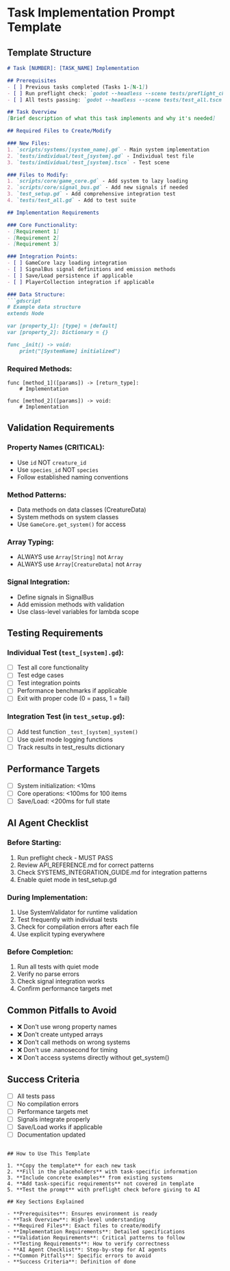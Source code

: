 # Task Implementation Prompt Template

## Template Structure

```markdown
# Task [NUMBER]: [TASK_NAME] Implementation

## Prerequisites
- [ ] Previous tasks completed (Tasks 1-[N-1])
- [ ] Run preflight check: `godot --headless --scene tests/preflight_check.tscn`
- [ ] All tests passing: `godot --headless --scene tests/test_all.tscn`

## Task Overview
[Brief description of what this task implements and why it's needed]

## Required Files to Create/Modify

### New Files:
1. `scripts/systems/[system_name].gd` - Main system implementation
2. `tests/individual/test_[system].gd` - Individual test file
3. `tests/individual/test_[system].tscn` - Test scene

### Files to Modify:
1. `scripts/core/game_core.gd` - Add system to lazy loading
2. `scripts/core/signal_bus.gd` - Add new signals if needed
3. `test_setup.gd` - Add comprehensive integration test
4. `tests/test_all.gd` - Add to test suite

## Implementation Requirements

### Core Functionality:
- [Requirement 1]
- [Requirement 2]
- [Requirement 3]

### Integration Points:
- [ ] GameCore lazy loading integration
- [ ] SignalBus signal definitions and emission methods
- [ ] Save/Load persistence if applicable
- [ ] PlayerCollection integration if applicable

### Data Structure:
```gdscript
# Example data structure
extends Node

var [property_1]: [type] = [default]
var [property_2]: Dictionary = {}

func _init() -> void:
    print("[SystemName] initialized")
```

### Required Methods:
```gdscript
func [method_1]([params]) -> [return_type]:
    # Implementation

func [method_2]([params]) -> void:
    # Implementation
```

## Validation Requirements

### Property Names (CRITICAL):
- Use `id` NOT `creature_id`
- Use `species_id` NOT `species`
- Follow established naming conventions

### Method Patterns:
- Data methods on data classes (CreatureData)
- System methods on system classes
- Use `GameCore.get_system()` for access

### Array Typing:
- ALWAYS use `Array[String]` not `Array`
- ALWAYS use `Array[CreatureData]` not `Array`

### Signal Integration:
- Define signals in SignalBus
- Add emission methods with validation
- Use class-level variables for lambda scope

## Testing Requirements

### Individual Test (`test_[system].gd`):
- [ ] Test all core functionality
- [ ] Test edge cases
- [ ] Test integration points
- [ ] Performance benchmarks if applicable
- [ ] Exit with proper code (0 = pass, 1 = fail)

### Integration Test (in `test_setup.gd`):
- [ ] Add test function `_test_[system]_system()`
- [ ] Use quiet mode logging functions
- [ ] Track results in test_results dictionary

## Performance Targets
- [ ] System initialization: <10ms
- [ ] Core operations: <100ms for 100 items
- [ ] Save/Load: <200ms for full state

## AI Agent Checklist

### Before Starting:
1. Run preflight check - MUST PASS
2. Review API_REFERENCE.md for correct patterns
3. Check SYSTEMS_INTEGRATION_GUIDE.md for integration patterns
4. Enable quiet mode in test_setup.gd

### During Implementation:
1. Use SystemValidator for runtime validation
2. Test frequently with individual tests
3. Check for compilation errors after each file
4. Use explicit typing everywhere

### Before Completion:
1. Run all tests with quiet mode
2. Verify no parse errors
3. Check signal integration works
4. Confirm performance targets met

## Common Pitfalls to Avoid
- ❌ Don't use wrong property names
- ❌ Don't create untyped arrays
- ❌ Don't call methods on wrong systems
- ❌ Don't use .nanosecond for timing
- ❌ Don't access systems directly without get_system()

## Success Criteria
- [ ] All tests pass
- [ ] No compilation errors
- [ ] Performance targets met
- [ ] Signals integrate properly
- [ ] Save/Load works if applicable
- [ ] Documentation updated
```

## How to Use This Template

1. **Copy the template** for each new task
2. **Fill in the placeholders** with task-specific information
3. **Include concrete examples** from existing systems
4. **Add task-specific requirements** not covered in template
5. **Test the prompt** with preflight check before giving to AI

## Key Sections Explained

- **Prerequisites**: Ensures environment is ready
- **Task Overview**: High-level understanding
- **Required Files**: Exact files to create/modify
- **Implementation Requirements**: Detailed specifications
- **Validation Requirements**: Critical patterns to follow
- **Testing Requirements**: How to verify correctness
- **AI Agent Checklist**: Step-by-step for AI agents
- **Common Pitfalls**: Specific errors to avoid
- **Success Criteria**: Definition of done